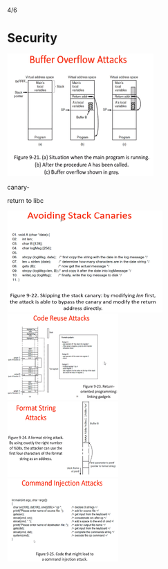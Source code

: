4/6

# Security

<img src="BOA" style="zoom: 33%;" >

canary-

return to libc

<img src="stack_canaries" style="zoom: 50%;" >

<img src="code_reuse_attacks" style="zoom: 25%;" >

<img src="format_string_attacks" style="zoom: 25%;" >

<img src="cmd_injec_attacks" style="zoom: 25%;" >